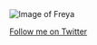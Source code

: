 <img alt="Image of Freya" src="/images/freya/freya-murty.jpg" class="avatar-image">

[Follow me on Twitter](https://twitter.com/freyamurty)